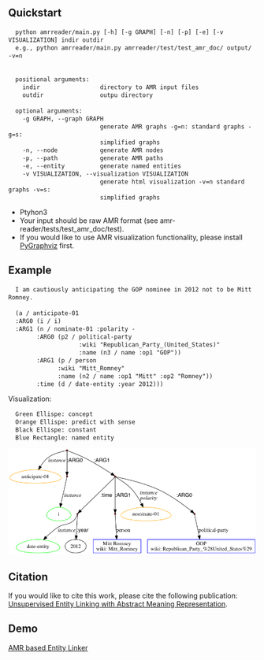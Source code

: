 ## Quickstart

      python amrreader/main.py [-h] [-g GRAPH] [-n] [-p] [-e] [-v VISUALIZATION] indir outdir
      e.g., python amrreader/main.py amrreader/test/test_amr_doc/ output/ -v=n


      positional arguments:
        indir                 directory to AMR input files
        outdir                outpu directory

      optional arguments:
        -g GRAPH, --graph GRAPH
                              generate AMR graphs -g=n: standard graphs -g=s:
                              simplified graphs
        -n, --node            generate AMR nodes
        -p, --path            generate AMR paths
        -e, --entity          generate named entities
        -v VISUALIZATION, --visualization VISUALIZATION
                              generate html visualization -v=n standard graphs -v=s:
                              simplified graphs

- Ptyhon3
- Your input should be raw AMR format (see amr-reader/tests/test_amr_doc/test).
- If you would like to use AMR visualization functionality, please install [PyGraphviz](https://pygraphviz.github.io/) first.<br>

## Example
      I am cautiously anticipating the GOP nominee in 2012 not to be Mitt Romney.

      (a / anticipate-01
      :ARG0 (i / i)
      :ARG1 (n / nominate-01 :polarity -
            :ARG0 (p2 / political-party 
                        :wiki "Republican_Party_(United_States)" 
                        :name (n3 / name :op1 "GOP"))
            :ARG1 (p / person
                  :wiki "Mitt_Romney" 
                  :name (n2 / name :op1 "Mitt" :op2 "Romney"))
            :time (d / date-entity :year 2012)))

  Visualization:<br>

      Green Ellispe: concept
      Orange Ellispe: predict with sense
      Black Ellispe: constant
      Blue Rectangle: named entity
![alt tag](https://github.com/panx27/amr-reader/blob/master/docs/example.png)

## Citation
If you would like to cite this work, please cite the following publication: <br>
[Unsupervised Entity Linking with Abstract Meaning Representation](http://nlp.cs.rpi.edu/paper/amrel.pdf).

## Demo
[AMR based Entity Linker](https://blender04.cs.rpi.edu/~panx2/amr/)
